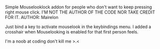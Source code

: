 Simple Mouselooklock addon for people who don't want to keep pressing right mouse click. 
I'M NOT THE AUTHOR OF THE CODE NOR TAKE CREDIT FOR IT. AUTHOR: Mairelon

Just bind a key to activate mouselook in the keybindings menu.
I added a crosshair when Mouselooking is enabled for that first person feels.

I'm a noob at coding don't kill me >.<

